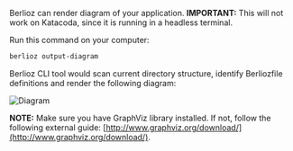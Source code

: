 Berlioz can render diagram of your application. **IMPORTANT:** This will not work on Katacoda, since it is running in a headless terminal.

Run this command on your computer:
```sh
berlioz output-diagram
```

Berlioz CLI tool would scan current directory structure, identify Berliozfile definitions and render the following diagram:

![Diagram](https://github.com/berlioz-the/sample-polyglot-microservices/raw/master/diagram.png)

**NOTE:** Make sure you have GraphViz library installed. If not, follow the following external guide: [http://www.graphviz.org/download/](http://www.graphviz.org/download/). 